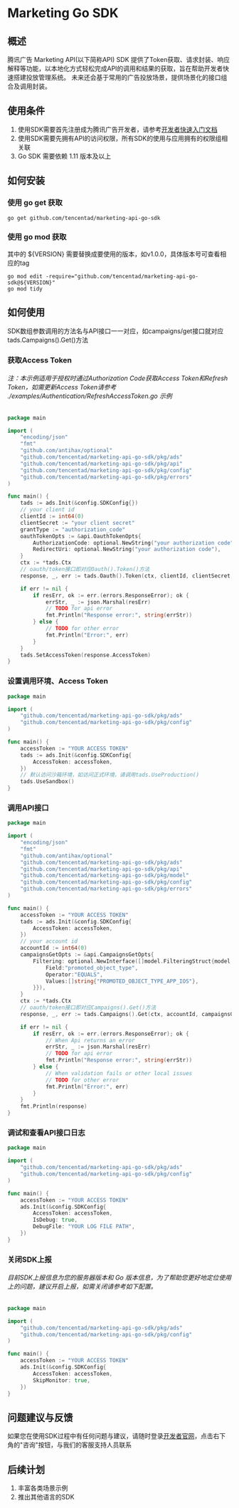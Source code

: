 # Marketing Go SDK
## 概述
腾讯广告 Marketing API(以下简称API) SDK 提供了Token获取、请求封装、响应解释等功能，以本地化方式轻松完成API的调用和结果的获取，旨在帮助开发者快速搭建投放管理系统。
未来还会基于常用的广告投放场景，提供场景化的接口组合及调用封装。

## 使用条件
1. 使用SDK需要首先注册成为腾讯广告开发者，请参考[开发者快速入门文档](https://developers.e.qq.com/docs/start)
2. 使用SDK需要先拥有API的访问权限，所有SDK的使用与应用拥有的权限组相关联
3. Go SDK 需要依赖 1.11 版本及以上

## 如何安装
### 使用 go get 获取
```shell
go get github.com/tencentad/marketing-api-go-sdk
```
### 使用 go mod 获取
其中的 ${VERSION} 需要替换成要使用的版本，如v1.0.0，具体版本号可查看相应的tag
```shell
go mod edit -require="github.com/tencentad/marketing-api-go-sdk@${VERSION}"
go mod tidy
```

## 如何使用
SDK数组参数调用的方法名与API接口一一对应，如campaigns/get接口就对应tads.Campaigns().Get()方法
### 获取Access Token
###### 注：本示例适用于授权时通过Authorization Code获取Access Token和Refresh Token，如需更新Access Token请参考 ./examples/Authentication/RefreshAccessToken.go 示例
```go
package main

import (
	"encoding/json"
	"fmt"
	"github.com/antihax/optional"
	"github.com/tencentad/marketing-api-go-sdk/pkg/ads"
	"github.com/tencentad/marketing-api-go-sdk/pkg/api"
	"github.com/tencentad/marketing-api-go-sdk/pkg/config"
	"github.com/tencentad/marketing-api-go-sdk/pkg/errors"
)

func main() {
	tads := ads.Init(&config.SDKConfig{})
	// your client id
	clientId := int64(0)
	clientSecret := "your client secret"
	grantType := "authorization_code"
	oauthTokenOpts := &api.OauthTokenOpts{
		AuthorizationCode: optional.NewString("your authorization code"),
		RedirectUri: optional.NewString("your authorization code"),
	}
	ctx := *tads.Ctx
	// oauth/token接口即对应Oauth().Token()方法
	response, _, err := tads.Oauth().Token(ctx, clientId, clientSecret, grantType, oauthTokenOpts)

	if err != nil {
		if resErr, ok := err.(errors.ResponseError); ok {
			errStr, _ := json.Marshal(resErr)
			// TODO for api error
			fmt.Println("Response error:", string(errStr))
		} else {
			// TODO for other error
			fmt.Println("Error:", err)
		}
	}
	tads.SetAccessToken(response.AccessToken)
}
```
### 设置调用环境、Access Token
```go
package main

import (
	"github.com/tencentad/marketing-api-go-sdk/pkg/ads"
	"github.com/tencentad/marketing-api-go-sdk/pkg/config"
)

func main() {
	accessToken := "YOUR ACCESS TOKEN"
	tads := ads.Init(&config.SDKConfig{
		AccessToken: accessToken,
	})
	// 默认访问沙箱环境，如访问正式环境，请调用tads.UseProduction()
	tads.UseSandbox()
}
```

### 调用API接口
```go
package main

import (
	"encoding/json"
	"fmt"
	"github.com/antihax/optional"
	"github.com/tencentad/marketing-api-go-sdk/pkg/ads"
	"github.com/tencentad/marketing-api-go-sdk/pkg/api"
	"github.com/tencentad/marketing-api-go-sdk/pkg/model"
	"github.com/tencentad/marketing-api-go-sdk/pkg/config"
	"github.com/tencentad/marketing-api-go-sdk/pkg/errors"
)

func main() {
	accessToken := "YOUR ACCESS TOKEN"
	tads := ads.Init(&config.SDKConfig{
		AccessToken: accessToken,
	})
	// your account id
	accountId := int64(0)
	campaignsGetOpts := &api.CampaignsGetOpts{
		Filtering: optional.NewInterface([]model.FilteringStruct{model.FilteringStruct{
			Field:"promoted_object_type",
			Operator:"EQUALS",
			Values:[]string{"PROMOTED_OBJECT_TYPE_APP_IOS"},
		}}),
	}
	ctx := *tads.Ctx
	// oauth/token接口即对应Campaigns().Get()方法
	response, _, err := tads.Campaigns().Get(ctx, accountId, campaignsGetOpts)

	if err != nil {
		if resErr, ok := err.(errors.ResponseError); ok {
			// When Api returns an error
			errStr, _ := json.Marshal(resErr)
			// TODO for api error
			fmt.Println("Response error:", string(errStr))
		} else {
			// When validation fails or other local issues
			// TODO for other error
			fmt.Println("Error:", err)
		}
	}
	fmt.Println(response)
}
```

### 调试和查看API接口日志
```go
package main

import (
	"github.com/tencentad/marketing-api-go-sdk/pkg/ads"
	"github.com/tencentad/marketing-api-go-sdk/pkg/config"
)

func main() {
	accessToken := "YOUR ACCESS TOKEN"
	ads.Init(&config.SDKConfig{
		AccessToken: accessToken,
		IsDebug: true,
		DebugFile: "YOUR LOG FILE PATH",
	})
}
```

### 关闭SDK上报
###### 目前SDK上报信息为您的服务器版本和 Go 版本信息，为了帮助您更好地定位使用上的问题，建议开启上报，如需关闭请参考如下配置。
```go
package main

import (
	"github.com/tencentad/marketing-api-go-sdk/pkg/ads"
	"github.com/tencentad/marketing-api-go-sdk/pkg/config"
)

func main() {
	accessToken := "YOUR ACCESS TOKEN"
	ads.Init(&config.SDKConfig{
		AccessToken: accessToken,
		SkipMonitor: true,
	})
}
```

## 问题建议与反馈
如果您在使用SDK过程中有任何问题与建议，请随时登录[开发者官网](https://developers.e.qq.com/)，点击右下角的"咨询"按钮，与我们的客服支持人员联系

## 后续计划
1. 丰富各类场景示例
2. 推出其他语言的SDK
